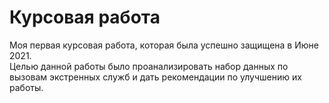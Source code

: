 # Курсовая работа
Моя первая курсовая работа, которая была успешно защищена в Июне 2021.  
Целью данной работы было проанализировать набор данных по вызовам экстренных служб и дать рекомендации по улучшению их работы.